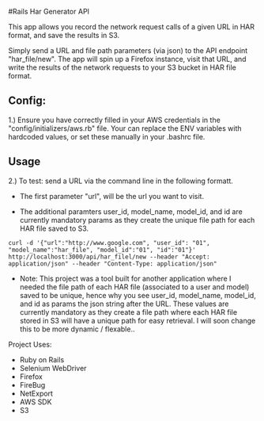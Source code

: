 #Rails Har Generator API

This app allows you record the network request calls of a given URL in HAR format, and save the results in S3.

Simply send a URL and file path parameters (via json) to the API endpoint "har_file/new". The app will spin up a Firefox instance, visit that URL, and write the results of the network requests to your S3 bucket in HAR file format. 

## Config:

1.) Ensure you have correctly filled in your AWS credentials in the "config/initializers/aws.rb" file. Your can replace the ENV variables with hardcoded values, or set these manually in your .bashrc file. 

## Usage

2.) To test: send a URL via the command line in the following formatt.

- The first parameter "url", will be the url you want to visit. 

- The additional paramters user_id, model_name, model_id, and id are currently mandatory params as they create the unique file path for each HAR file saved to S3.

```
curl -d '{"url":"http://www.google.com", "user_id": "01", "model_name":"har_file", "model_id":"01", "id":"01"}' http://localhost:3000/api/har_filel/new --header "Accept: application/json" --header "Content-Type: application/json"

```

- Note: This project was a tool built for another application where I needed the file path of each HAR file (associated to a user and model) saved to be unique, hence why you see user_id, model_name, model_id, and id as params the json string after the URL. These values are currently mandatory as they create a file path where each HAR file stored in S3 will have a unique path for easy retrieval. I will soon change this to be more dynamic / flexable..


Project Uses:
- Ruby on Rails
- Selenium WebDriver
- Firefox
- FireBug
- NetExport
- AWS SDK
- S3

